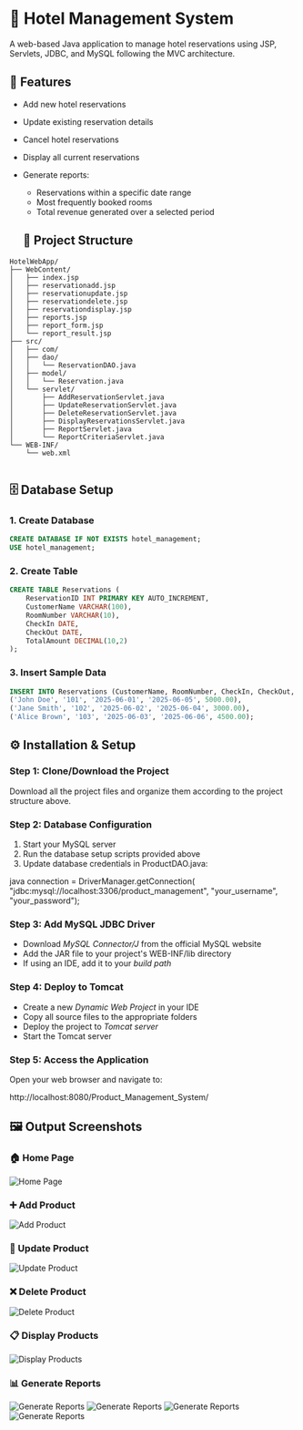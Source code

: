# 🛒 Hotel Management System

A web-based Java application to manage hotel reservations using JSP, Servlets, JDBC, and MySQL following the MVC architecture.

## 🚀 Features

- Add new hotel reservations
- Update existing reservation details
- Cancel hotel reservations
- Display all current reservations
- Generate reports:
  - Reservations within a specific date range
  - Most frequently booked rooms
  - Total revenue generated over a selected period


  ## 📁 Project Structure
```
HotelWebApp/
├── WebContent/
│   ├── index.jsp
│   ├── reservationadd.jsp
│   ├── reservationupdate.jsp
│   ├── reservationdelete.jsp
│   ├── reservationdisplay.jsp
│   ├── reports.jsp
│   ├── report_form.jsp
│   └── report_result.jsp
├── src/
│   ├── com/
│   ├── dao/
│   │   └── ReservationDAO.java
│   ├── model/
│   │   └── Reservation.java
│   └── servlet/
│       ├── AddReservationServlet.java
│       ├── UpdateReservationServlet.java
│       ├── DeleteReservationServlet.java
│       ├── DisplayReservationsServlet.java
│       ├── ReportServlet.java
│       └── ReportCriteriaServlet.java
└── WEB-INF/
    └── web.xml


```

## 🗄️ Database Setup
### 1. Create Database

```sql
CREATE DATABASE IF NOT EXISTS hotel_management;
USE hotel_management;
```


### 2. Create Table

```sql
CREATE TABLE Reservations (
    ReservationID INT PRIMARY KEY AUTO_INCREMENT,
    CustomerName VARCHAR(100),
    RoomNumber VARCHAR(10),
    CheckIn DATE,
    CheckOut DATE,
    TotalAmount DECIMAL(10,2)
);

```
### 3. Insert Sample Data
```sql
INSERT INTO Reservations (CustomerName, RoomNumber, CheckIn, CheckOut, TotalAmount) VALUES
('John Doe', '101', '2025-06-01', '2025-06-05', 5000.00),
('Jane Smith', '102', '2025-06-02', '2025-06-04', 3000.00),
('Alice Brown', '103', '2025-06-03', '2025-06-06', 4500.00);

```





## ⚙️ Installation & Setup

### Step 1: Clone/Download the Project
Download all the project files and organize them according to the project structure above.

### Step 2: Database Configuration
1. Start your MySQL server  
2. Run the database setup scripts provided above  
3. Update database credentials in ProductDAO.java:

java
connection = DriverManager.getConnection(
    "jdbc:mysql://localhost:3306/product_management", 
    "your_username", 
    "your_password");
 
 ### Step 3: Add MySQL JDBC Driver

- Download *MySQL Connector/J* from the official MySQL website  
- Add the JAR file to your project's WEB-INF/lib directory  
- If using an IDE, add it to your *build path*

### Step 4: Deploy to Tomcat

- Create a new *Dynamic Web Project* in your IDE  
- Copy all source files to the appropriate folders  
- Deploy the project to *Tomcat server*  
- Start the Tomcat server

### Step 5: Access the Application

Open your web browser and navigate to:

http://localhost:8080/Product_Management_System/




## 🖼️ Output Screenshots

### 🏠 Home Page
![Home Page](screenshots/home.jpg)

### ➕ Add Product
![Add Product](screenshots/add.jpg)

### 📝 Update Product
![Update Product](screenshots/update.jpg)

### ❌ Delete Product
![Delete Product](screenshots/delete.jpg)

### 📋 Display Products
![Display Products](screenshots/display.jpg)

### 📊 Generate Reports
![Generate Reports](screenshots/report1.jpg)
![Generate Reports](screenshots/report2.jpg)
![Generate Reports](screenshots/report3.jpg)
![Generate Reports](screenshots/report4.jpg)